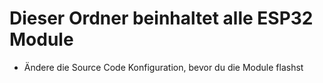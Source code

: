 # Dieser Ordner beinhaltet alle ESP32 Module  
- Ändere die Source Code Konfiguration, bevor du die Module flashst
